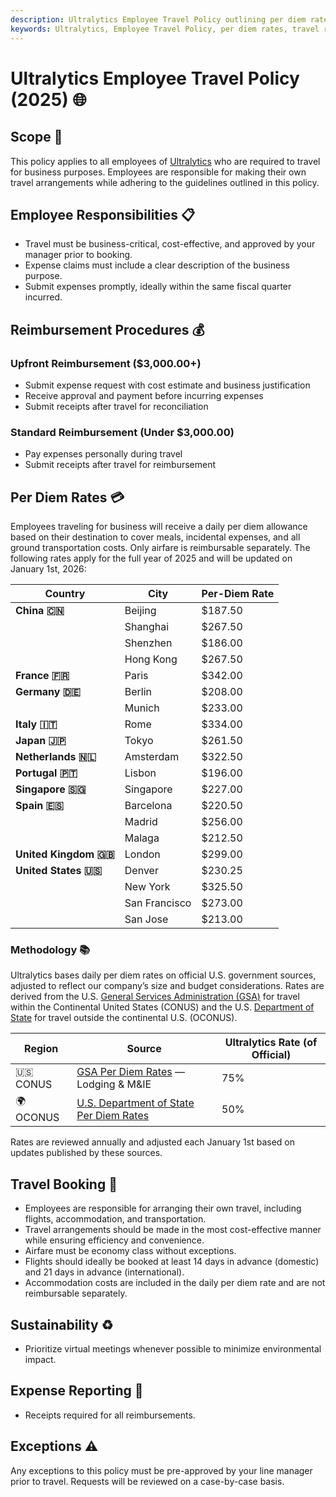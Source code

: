 ```yaml
---
description: Ultralytics Employee Travel Policy outlining per diem rates, responsibilities, booking procedures, sustainability practices, and expense reporting guidelines for 2025.
keywords: Ultralytics, Employee Travel Policy, per diem rates, travel responsibilities, airfare, expense reporting, sustainability, business travel
---
```


# Ultralytics Employee Travel Policy (2025) 🌐

## Scope 📌

This policy applies to all employees of [Ultralytics](https://www.ultralytics.com/) who are required to travel for business purposes. Employees are responsible for making their own travel arrangements while adhering to the guidelines outlined in this policy.

## Employee Responsibilities 📋

- Travel must be business-critical, cost-effective, and approved by your manager prior to booking.
- Expense claims must include a clear description of the business purpose.
- Submit expenses promptly, ideally within the same fiscal quarter incurred.

## Reimbursement Procedures 💰

### Upfront Reimbursement ($3,000.00+)

- Submit expense request with cost estimate and business justification
- Receive approval and payment before incurring expenses
- Submit receipts after travel for reconciliation

### Standard Reimbursement (Under $3,000.00)

- Pay expenses personally during travel
- Submit receipts after travel for reimbursement

## Per Diem Rates 💳

Employees traveling for business will receive a daily per diem allowance based on their destination to cover meals, incidental expenses, and all ground transportation costs. Only airfare is reimbursable separately. The following rates apply for the full year of 2025 and will be updated on January 1st, 2026:

| Country               | City          | Per-Diem Rate |
| --------------------- | ------------- | ------------- |
| **China 🇨🇳**          | Beijing       | $187.50       |
|                       | Shanghai      | $267.50       |
|                       | Shenzhen      | $186.00       |
|                       | Hong Kong     | $267.50       |
| **France 🇫🇷**         | Paris         | $342.00       |
| **Germany 🇩🇪**        | Berlin        | $208.00       |
|                       | Munich        | $233.00       |
| **Italy 🇮🇹**          | Rome          | $334.00       |
| **Japan 🇯🇵**          | Tokyo         | $261.50       |
| **Netherlands 🇳🇱**    | Amsterdam     | $322.50       |
| **Portugal 🇵🇹**       | Lisbon        | $196.00       |
| **Singapore 🇸🇬**      | Singapore     | $227.00       |
| **Spain 🇪🇸**          | Barcelona     | $220.50       |
|                       | Madrid        | $256.00       |
|                       | Malaga        | $212.50       |
| **United Kingdom 🇬🇧** | London        | $299.00       |
| **United States 🇺🇸**  | Denver        | $230.25       |
|                       | New York      | $325.50       |
|                       | San Francisco | $273.00       |
|                       | San Jose      | $213.00       |

### Methodology 📚

Ultralytics bases daily per diem rates on official U.S. government sources, adjusted to reflect our company’s size and budget considerations. Rates are derived from the U.S. [General Services Administration (GSA)](https://www.gsa.gov/) for travel within the Continental United States (CONUS) and the U.S. [Department of State](https://www.state.gov/) for travel outside the continental U.S. (OCONUS).

| Region    | Source                                                                                      | Ultralytics Rate (of Official) |
| --------- | ------------------------------------------------------------------------------------------- | ------------------------------ |
| 🇺🇸 CONUS  | [GSA Per Diem Rates](https://www.gsa.gov/travel/plan-book/per-diem-rates) — Lodging & M&IE  | 75%                            |
| 🌍 OCONUS | [U.S. Department of State Per Diem Rates](https://allowances.state.gov/web920/per_diem.asp) | 50%                            |

Rates are reviewed annually and adjusted each January 1st based on updates published by these sources.

## Travel Booking 🛫

- Employees are responsible for arranging their own travel, including flights, accommodation, and transportation.
- Travel arrangements should be made in the most cost-effective manner while ensuring efficiency and convenience.
- Airfare must be economy class without exceptions.
- Flights should ideally be booked at least 14 days in advance (domestic) and 21 days in advance (international).
- Accommodation costs are included in the daily per diem rate and are not reimbursable separately.

## Sustainability ♻️

- Prioritize virtual meetings whenever possible to minimize environmental impact.

## Expense Reporting 🧾

- Receipts required for all reimbursements.

## Exceptions ⚠️

Any exceptions to this policy must be pre-approved by your line manager prior to travel. Requests will be reviewed on a case-by-case basis.
